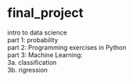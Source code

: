 # final_project
intro to data science <br>
part 1: probability <br>
part 2: Programming exercises in Python <br>
part 3: Machine Learning: <br>
        3a. classification <br>
        3b. rigression 
